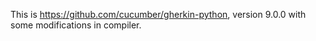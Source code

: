 This is https://github.com/cucumber/gherkin-python, version 9.0.0 with some modifications in compiler.